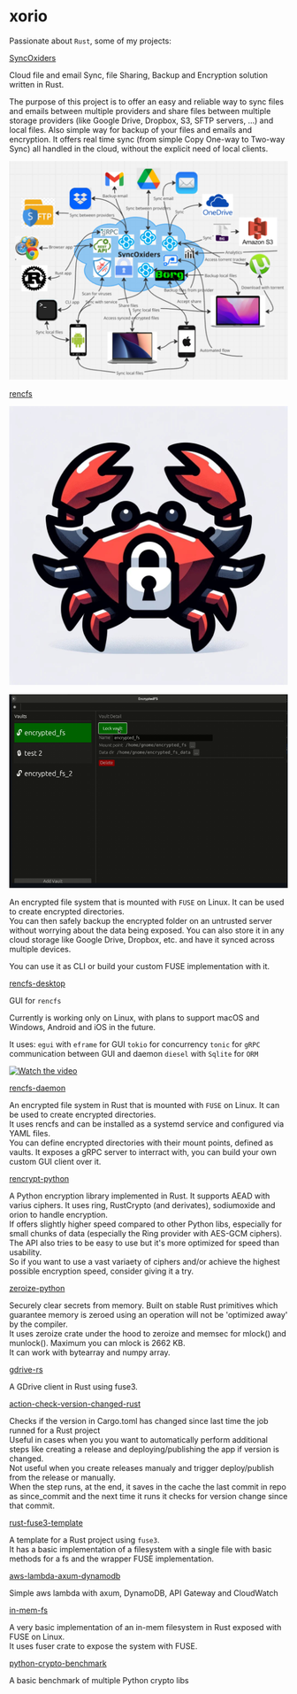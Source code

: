 # xorio

Passionate about `Rust`, some of my projects:

[SyncOxiders](https:syncoxide.rs)

Cloud file and email Sync, file Sharing, Backup and Encryption solution written in Rust.

The purpose of this project is to offer an easy and reliable way to sync files and emails between multiple providers and share files between multiple storage providers (like Google Drive, Dropbox, S3, SFTP servers, ...) and local files. Also simple way for backup of your files and emails and encryption. It offers real time sync (from simple Copy One-way to Two-way Sync) all handled in the cloud, without the explicit need of local clients.

![](website/resources/syncoxiders.png)

[rencfs](https://github.com/radumarias/rencfs)

![](website/resources/rencfs-logo.jpg)

![](website/resources/rencfs-gui.png)

An encrypted file system that is mounted with `FUSE` on Linux. It can be used to create encrypted directories.  
You can then safely backup the encrypted folder on an untrusted server without worrying about the data being exposed. You can also store it in any cloud storage like Google Drive, Dropbox, etc. and have it synced across multiple devices.

You can use it as CLI or build your custom FUSE implementation with it.

[rencfs-desktop](https://github.com/radumarias/rencfs-desktop)

GUI for `rencfs`

Currently is working only on Linux, with plans to support macOS and Windows, Android and iOS in the future.

It uses:
`egui` with `eframe` for GUI
`tokio` for concurrency
`tonic` for `gRPC` communication between GUI and daemon
`diesel` with `Sqlite` for `ORM`

[![Watch the video](https://img.youtube.com/vi/MkWMS3Qmk1I/0.jpg)](https://youtu.be/MkWMS3Qmk1I)

[rencfs-daemon](https://github.com/radumarias/rencfs-daemon)

An encrypted file system in Rust that is mounted with `FUSE` on Linux. It can be used to create encrypted directories.  
It uses rencfs and can be installed as a systemd service and configured via YAML files.  
You can define encrypted directories with their mount points, defined as vaults. It exposes a gRPC server to interract with, you can build your own custom GUI client over it.

[rencrypt-python](https://github.com/radumarias/rencrypt-python)

A Python encryption library implemented in Rust. It supports AEAD with varius ciphers. It uses ring, RustCrypto (and derivates), sodiumoxide and orion to handle encryption.  
If offers slightly higher speed compared to other Python libs, especially for small chunks of data (especially the Ring provider with AES-GCM ciphers). The API also tries to be easy to use but it's more optimized for speed than usability.  
So if you want to use a vast variaety of ciphers and/or achieve the highest possible encryption speed, consider giving it a try.

[zeroize-python](https://github.com/radumarias/zeroize-python)

Securely clear secrets from memory. Built on stable Rust primitives which guarantee memory is zeroed using an operation will not be 'optimized away' by the compiler.  
It uses zeroize crate under the hood to zeroize and memsec for mlock() and munlock(). Maximum you can mlock is 2662 KB.  
It can work with bytearray and numpy array.

[gdrive-rs](https://github.com/radumarias/gdrive-rs)

A GDrive client in Rust using fuse3.

[action-check-version-changed-rust](https://github.com/radumarias/action-check-version-changed-rust)

Checks if the version in Cargo.toml has changed since last time the job runned for a Rust project  
Useful in cases when you you want to automatically perform additional steps like creating a release and deploying/publishing the app if version is changed.  
Not useful when you create releases manualy and trigger deploy/publish from the release or manually.  
When the step runs, at the end, it saves in the cache the last commit in repo as since_commit and the next time it runs it checks for version change since that commit.

[rust-fuse3-template](https://github.com/radumarias/rust-fuse3-template)

A template for a Rust project using `fuse3`.  
It has a basic implementation of a filesystem with a single file with basic methods for a fs and the wrapper FUSE implementation.

[aws-lambda-axum-dynamodb](https://github.com/radumarias/aws-lambda-axum-dynamodb)

Simple aws lambda with axum, DynamoDB, API Gateway and CloudWatch

[in-mem-fs](https://github.com/radumarias/in-mem-fs)

A very basic implementation of an in-mem filesystem in Rust exposed with FUSE on Linux.  
It uses fuser crate to expose the system with FUSE.

[python-crypto-benchmark](https://github.com/radumarias/python-crypto-benchmark)

A basic benchmark of multiple Python crypto libs
